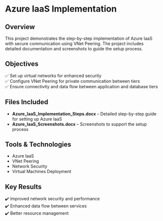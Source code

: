 # Azure IaaS Implementation  
## Overview  
This project demonstrates the step-by-step implementation of Azure IaaS with secure communication using VNet Peering. The project includes detailed documentation and screenshots to guide the setup process.  

## Objectives  
✅ Set up virtual networks for enhanced security  
✅ Configure VNet Peering for private communication between tiers  
✅ Ensure connectivity and data flow between application and database tiers  

## Files Included  
- **Azure_IaaS_Implementation_Steps.docx** – Detailed step-by-step guide for setting up Azure IaaS  
- **Azure_IaaS_Screenshots.docx** – Screenshots to support the setup process  

## Tools & Technologies  
- Azure IaaS  
- VNet Peering  
- Network Security  
- Virtual Machines Deployment  

## Key Results  
✔️ Improved network security and performance  
✔️ Enhanced data flow between services  
✔️ Better resource management  

